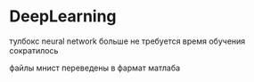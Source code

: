 ﻿# DeepLearning

тулбокс neural network больше не требуется
время обучения сократилось

файлы мнист переведены в фармат матлаба